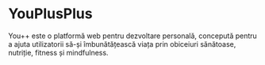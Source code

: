 # YouPlusPlus
You++ este o platformă web pentru dezvoltare personală, concepută pentru a ajuta utilizatorii să-și îmbunătățească viața prin obiceiuri sănătoase, nutriție, fitness și mindfulness.
